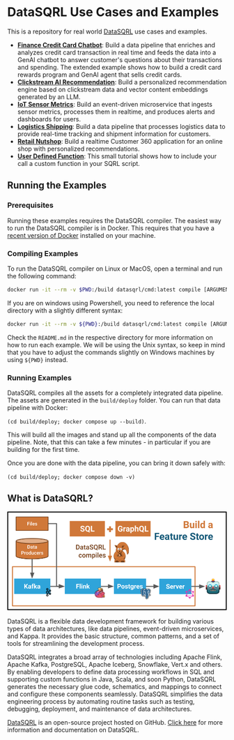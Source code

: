 # DataSQRL Use Cases and Examples

This is a repository for real world [DataSQRL](https://github.com/DataSQRL/sqrl) use cases and examples.

* **[Finance Credit Card Chatbot](finance-credit-card-chatbot/)**: Build a data pipeline that enriches and analyzes credit card transaction in real time and feeds the data into a GenAI chatbot to answer customer's questions about their transactions and spending. The extended example shows how to build a credit card rewards program and GenAI agent that sells credit cards.
* **[Clickstream AI Recommendation](clickstream-ai-recommendation/)**: Build a personalized recommendation engine based on clickstream data and vector content embeddings generated by an LLM.
* **[IoT Sensor Metrics](iot-sensor-metrics/)**: Build an event-driven microservice that ingests sensor metrics, processes them in realtime, and produces alerts and dashboards for users.
* **[Logistics Shipping](logistics-shipping-geodata/)**: Build a data pipeline that processes logistics data to provide real-time tracking and shipment information for customers.
* **[Retail Nutshop](retail-customer360-nutshop/)**: Build a realtime Customer 360 application for an online shop with personalized recommendations.
* **[User Defined Function](user-defined-function/)**: This small tutorial shows how to include your call a custom function in your SQRL script.

## Running the Examples

### Prerequisites

Running these examples requires the DataSQRL compiler. The easiest way to run the DataSQRL compiler is in Docker. This requires that you have a [recent version of Docker](https://docs.docker.com/get-docker/) installed on your machine.

### Compiling Examples

To run the DataSQRL compiler on Linux or MacOS, open a terminal and run the following command:
```bash
docker run -it --rm -v $PWD:/build datasqrl/cmd:latest compile [ARGUMENTS GO HERE]
```

If you are on windows using Powershell, you need to reference the local directory with a slightly different syntax:
```bash
docker run -it --rm -v ${PWD}:/build datasqrl/cmd:latest compile [ARGUMENTS GO HERE]
```

Check the `README.md` in the respective directory for more information on how to run each example. We will be using the Unix syntax, so keep in mind that you have to adjust the commands slightly on Windows machines by using `${PWD}` instead.

### Running Examples

DataSQRL compiles all the assets for a completely integrated data pipeline. The assets are generated in the `build/deploy` folder. You can run that data pipeline with Docker:

`(cd build/deploy; docker compose up --build)`.

This will build all the images and stand up all the components of the data pipeline. Note, that this can take a few minutes - in particular if you are building for the first time.

Once you are done with the data pipeline, you can bring it down safely with:

`(cd build/deploy; docker compose down -v)`

## What is DataSQRL?

![Example DataSQRL Feature Store](util/img/feature-store.png)

DataSQRL is a flexible data development framework for building various types of data architectures, like data pipelines, event-driven microservices, and Kappa. It provides the basic structure, common patterns, and a set of tools for streamlining the development process.

DataSQRL integrates a broad array of technologies including Apache Flink, Apache Kafka, PostgreSQL, Apache Iceberg, Snowflake, Vert.x and others. By enabling developers to define data processing workflows in SQL and supporting custom functions in Java, Scala, and soon Python, DataSQRL generates the necessary glue code, schematics, and mappings to connect and configure these components seamlessly. DataSQRL simplifies the data engineering process by automating routine tasks such as testing, debugging, deployment, and maintenance of data architectures.

[DataSQRL](https://github.com/DataSQRL/sqrl) is an open-source project hosted on GitHub.
[Click here](https://www.datasqrl.com) for more information and documentation on DataSQRL.